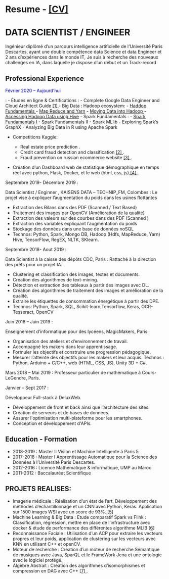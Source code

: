 # Resume - <a href="https://github.com/redaneqrouz/resume_CV/blob/master/Reda_NEQROUZ_resume_v1_2.pdf" target="_blank"> [CV] </a>

# DATA SCIENTIST / ENGINEER 
Ingénieur diplômé d’un parcours intelligence artificielle de l’Université Paris Descartes, ayant une double compétence data Science et data Engineer et 2 ans d’expériences dans le monde IT, Je suis à recherche des nouveaux challenges en IA, dans laquelle je dispose d’un début et un Track-record

## Professional Experience
<p style="color:blue;"> Février 2020 – Aujourd'hui </p>:
  - Études en ligne & Certifications :
    - Complete Google Data Engineer and Cloud Architect Guide <a href="https://github.com/redaneqrouz/resume_CV/blob/master/UC-google_cloud_engineer_udemy.pdf" target="_blank"> [1] </a>
    - Big Data : Hadoop ecosystem:
      - <a href="https://github.com/redaneqrouz/resume_CV/blob/master/BigDataUniversity%20BD0111EN%20Certificate%20_%20Cognitive%20Class.pdf" target="_blank"> Haddop Fundamentals </a>
      -  <a href="https://github.com/redaneqrouz/resume_CV/blob/master/Big%20Data%20University%20BD0115EN%20Certificate%20_%20Cognitive%20Class.pdf" target="_blank">Map Reduce and Yarn</a> 
      - <a href="https://github.com/redaneqrouz/resume_CV/blob/master/Big%20Data%20University%20BD0131EN%20Certificate%20_%20Cognitive%20Class.pdf" target="_blank"> Moving Data into Hadoop  </a> 
      -  <a href="https://github.com/redaneqrouz/resume_CV/blob/master/Big%20Data%20University%20BD0141EN%20Certificate%20_%20Cognitive%20Class.pdf" target="_blank">Accessing Hadoop Data using Hive</a> 
     - Spark Fundamentals :
        - <a href="https://github.com/redaneqrouz/resume_CV/blob/master/Cognitive%20Class%20BD0211EN%20Certificate%20_%20Cognitive%20Class.pdf" target="_blank"> Spark Fundamentals I </a>
        - Spark Fundamentals II
        - Spark MLlib
        - Exploring Spark’s GraphX
        - Analyzing Big Data in R using Apache Spark
      
  - Competitions Kaggle:   
    - Real estate price prediction .
    - Credit card fraud detection and classification <a href="https://github.com/redaneqrouz/prediction-des-transactions-frauduleuses" target="_blank"> [2] </a>.
    - Fraud prevention on russian ecommerce website <a href="https://github.com/redaneqrouz/russian-ecommerce-website-dataset-for-fraud-prevention" target="_blank"> [3] </a> .
    
   - Création d’un Dashboard web de statistique démographique en temps réel avec python, Flask, Docker, et le web (html, css, js)<a href="https://github.com/redaneqrouz/API-with-flask-and-docker" target="_blank"> [4] </a> .

Septembre 2019- Décembre 2019 :

Data Scientist / Enginner , KAISENS DATA – TECHNIP_FM, Colombes :
  Le projet vise à expliquer l’augmentation du poids dans les usines flottantes             
  - Extraction des Bilans dans des PDF (Scanned / Text Based)
  - Traitement des images par OpenCV (Amélioration de la qualité)
  - Extraction des valeurs sur des courbes dans des PDF (Scanned )
  - Extraction des variables expliquant l’augmentation du poids 
  - Stockage des données dans une base de données noSQL
  - Technos: Python, Spark, Mongo DB, Hadoop (Hdfs, MapReduce, Yarn)
          Hive, TensorFlow, RegEX, NLTK, SKlearn.
          
Septembre 2018- Aout 2019 :

Data Scientist à la caisse des dépôts CDC, Paris :
Rattaché à la direction des prêts pour un projet IA.
  - Clustering et classification des images, textes et documents.
  - Création des algorithmes de text-mining.
  - Détection et extraction des tableaux à partir des images avec DL.
  - Création des algorithmes de  traitement des images et amélioration de la qualité.
  - Extraire les étiquettes de consommation énergétique à partir des DPE.
  - Technos: Python, Spark, SQL, Scikit-learn,Tensorflow, Keras, OCR-Tesseract, OpenCV
 
Juin 2018 – Juin 2019 :

Enseignement d’informatique pour des lycéens, MagicMakers, Paris.
  - Organisation des ateliers et d’environnement de travail.
  - Accompagné les makers dans leur apprentissage.
  - Formuler les objectifs et construire une progression pédagogique.
  - Mesurer l’atteinte des objectifs pour les makers et leur acquis.
Technos : Python, Arduino + C/C++, web (HTML, CSS, JS), Unity 3D + C#.

Mars 2018 – Mai 2019 :
Professeur particulier de mathématique à Cours-LeGendre, Paris.

Janvier – Sept 2017 :

Développeur Full-stack à DeluxWeb.
  - Développement de front et back ainsi que l’architecture des sites.
  - Création de serveurs et de bases de données.
  - Assurer l'optimisation multi-plateforme pour les smartphones.
  - Conception et développement d'APIs.

## Education - Formation 
  - 2018-2019 : Master II Vision et Machine Intelligente à Paris 5
  - 2017-2018 : Master I Apprentissage Automatique pour la Science des      
                Données à l’Université Paris Descartes.
  - 2012-2016 : Licence Mathématique & informatique, UMP au Maroc 
  - 2011-2012 : Baccalauréat Scientifique 

## PROJETS REALISES:
  - Imagerie médicale : Réalisation d’un état de l’art, Développement des méthodes d’échantillonnage et un CNN avec Python, Keras. Application sur 1500 images WSI avec un score de 93%.<a href="https://github.com/redaneqrouz/russian-ecommerce-website-dataset-for-fraud-prevention" target="_blank"> [5] </a>
  - Machine Learning & Big Data : Etude comparatif Spark vs Flink : Classification, régression, mettre en place de l’infrastructure avec docker & étude de performance des différentes algorithme MLIB <a href="https://github.com/redaneqrouz/Naive-Bayes-Classifier-in-Apache-Flink" target="_blank"> [6] </a>
  - Reconnaissance Faciale : Utilisation d’un ACP pour extraire les vecteurs propres et leur poids, application de clustering sur les vecteurs avec KNN en utilisant C++ et openCV.
  - Moteur de recherche : Création d’un moteur de recherche Sémantique de musiques avec Java, SparQL et le FrameWork Jena et une ontologie avec le logiciel protégé.
  - Algèbre Abstrait : Création des algorithmes d’isomorphismes et compression en DAG avec C++ <a href="https://github.com/redaneqrouz/trees-isomorphisme-compression" target="_blank"> [7] </a>.
  
  
  
  

